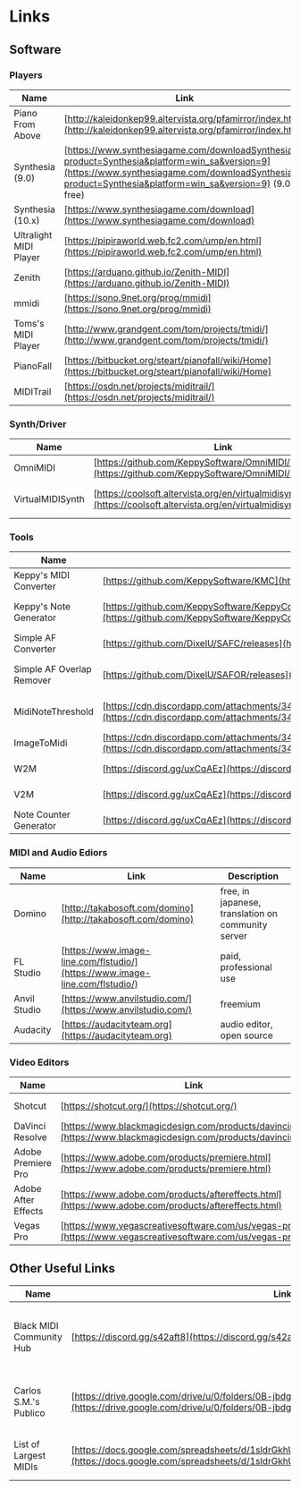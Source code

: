<h1>Links</h1>

## Software

### Players

| Name                   | Link                                                                                                                                                                                                   | Description |
| ---------------------- | ------------------------------------------------------------------------------------------------------------------------------------------------------------------------------------------------------ | ----------- |
| Piano From Above       | [http://kaleidonkep99.altervista.org/pfamirror/index.html](http://kaleidonkep99.altervista.org/pfamirror/index.html)                                                                                   |             |
| Synthesia (9.0)        | [https://www.synthesiagame.com/downloadSynthesia?product=Synthesia&platform=win_sa&version=9](https://www.synthesiagame.com/downloadSynthesia?product=Synthesia&platform=win_sa&version=9) (9.0, free) | free        |
| Synthesia (10.x)       | [https://www.synthesiagame.com/download](https://www.synthesiagame.com/download)                                                                                                                       | paid        |
| Ultralight MIDI Player | [https://pipiraworld.web.fc2.com/ump/en.html](https://pipiraworld.web.fc2.com/ump/en.html)                                                                                                             |             |
| Zenith                 | [https://arduano.github.io/Zenith-MIDI](https://arduano.github.io/Zenith-MIDI)                                                                                                                         |             |
| mmidi                  | [https://sono.9net.org/prog/mmidi](https://sono.9net.org/prog/mmidi)                                                                                                                                   |             |
| Toms's MIDI Player     | [http://www.grandgent.com/tom/projects/tmidi/](http://www.grandgent.com/tom/projects/tmidi/)                                                                                                           |             |
| PianoFall              | [https://bitbucket.org/steart/pianofall/wiki/Home](https://bitbucket.org/steart/pianofall/wiki/Home)                                                                                                   |             |
| MIDITrail              | [https://osdn.net/projects/miditrail/](https://osdn.net/projects/miditrail/)                                                                                                                           |             |

### Synth/Driver

| Name             | Link                                                                                                                         | Description             |
| ---------------- | ---------------------------------------------------------------------------------------------------------------------------- | ----------------------- |
| OmniMIDI         | [https://github.com/KeppySoftware/OmniMIDI/releases](https://github.com/KeppySoftware/OmniMIDI/releases)                     | most optimised          |
| VirtualMIDISynth | [https://coolsoft.altervista.org/en/virtualmidisynth#download](https://coolsoft.altervista.org/en/virtualmidisynth#download) | standard, was most used |

### Tools

| Name                      | Link                                                                                                                                                                                                     | Description                      |
| ------------------------- | -------------------------------------------------------------------------------------------------------------------------------------------------------------------------------------------------------- | -------------------------------- |
| Keppy's MIDI Converter    | [https://github.com/KeppySoftware/KMC](https://github.com/KeppySoftware/KMC)                                                                                                                             | convert MIDI to MP3/WAV/OGG      |
| Keppy's Note Generator    | [https://github.com/KeppySoftware/KeppyCounterGenerator](https://github.com/KeppySoftware/KeppyCounterGenerator)                                                                                         | render MIDITrail counter         |
| Simple AF Converter       | [https://github.com/DixelU/SAFC/releases](https://github.com/DixelU/SAFC/releases)                                                                                                                       | convert, merge MIDIs             |
| Simple AF Overlap Remover | [https://github.com/DixelU/SAFOR/releases](https://github.com/DixelU/SAFOR/releases)                                                                                                                     | remove overlaps on MIDIs         |
| MidiNoteThreshold         | [https://cdn.discordapp.com/attachments/342003805270966284/594536903173210122/MidiNoteThreshold.exe](https://cdn.discordapp.com/attachments/342003805270966284/594536903173210122/MidiNoteThreshold.exe) | remove notes above the threshold |
| ImageToMidi               | [https://cdn.discordapp.com/attachments/342003805270966284/591137488970448896/ImageToMidi.exe](https://cdn.discordapp.com/attachments/342003805270966284/591137488970448896/ImageToMidi.exe)             | converts image to MIDI           |
| W2M                       | [https://discord.gg/uxCqAEz](https://discord.gg/uxCqAEz)                                                                                                                                                 | get it on the Discord server     |
| V2M                       | [https://discord.gg/uxCqAEz](https://discord.gg/uxCqAEz)                                                                                                                                                 | get it on the Discord server     |
| Note Counter Generator    | [https://discord.gg/uxCqAEz](https://discord.gg/uxCqAEz)                                                                                                                                                 | get it on the Discord server     |

### MIDI and Audio Ediors

| Name         | Link                                                                         | Description                                        |
| ------------ | ---------------------------------------------------------------------------- | -------------------------------------------------- |
| Domino       | [http://takabosoft.com/domino](http://takabosoft.com/domino)                 | free, in japanese, translation on community server |
| FL Studio    | [https://www.image-line.com/flstudio/](https://www.image-line.com/flstudio/) | paid, professional use                             |
| Anvil Studio | [https://www.anvilstudio.com/](https://www.anvilstudio.com/)                 | freemium                                           |
| Audacity     | [https://audacityteam.org](https://audacityteam.org)                         | audio editor, open source                          |

### Video Editors

| Name                | Link                                                                                                                   | Description       |
| ------------------- | ---------------------------------------------------------------------------------------------------------------------- | ----------------- |
| Shotcut             | [https://shotcut.org/](https://shotcut.org/)                                                                           | free, open source |
| DaVinci Resolve     | [https://www.blackmagicdesign.com/products/davinciresolve/](https://www.blackmagicdesign.com/products/davinciresolve/) | free              |
| Adobe Premiere Pro  | [https://www.adobe.com/products/premiere.html](https://www.adobe.com/products/premiere.html)                           | paid              |
| Adobe After Effects | [https://www.adobe.com/products/aftereffects.html](https://www.adobe.com/products/aftereffects.html)                   | paid              |
| Vegas Pro           | [https://www.vegascreativesoftware.com/us/vegas-pro/](https://www.vegascreativesoftware.com/us/vegas-pro/)             | paid              |

## Other Useful Links

| Name                     | Link                                                                                                                                                                       | Description                                             |
| ------------------------ | -------------------------------------------------------------------------------------------------------------------------------------------------------------------------- | ------------------------------------------------------- |
| Black MIDI Community Hub | [https://discord.gg/s42aft8](https://discord.gg/s42aft8)                                                                                                                   | has a channel for software, soundfonts, midis, and more |
| Carlos S.M.'s Publico    | [https://drive.google.com/drive/u/0/folders/0B-jbdgbiY_-YYm5WemFvTkM0Tnc](https://drive.google.com/drive/u/0/folders/0B-jbdgbiY_-YYm5WemFvTkM0Tnc)                         | archive by Carlos S.M., not frequently updated          |
| List of Largest MIDIs    | [https://docs.google.com/spreadsheets/d/1sldrGkhU41FakmdFfUL3Z1GMT2LOQzx81yy4D_ZLxKk](https://docs.google.com/spreadsheets/d/1sldrGkhU41FakmdFfUL3Z1GMT2LOQzx81yy4D_ZLxKk) | list of large MIDIs, sorted by notes                    |
